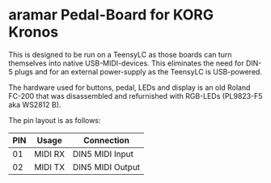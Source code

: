 # aramar Pedal-Board for KORG Kronos #

This is designed to be run on a TeensyLC as those boards can turn themselves into native USB-MIDI-devices.
This eliminates the need for DIN-5 plugs and for an external power-supply as the TeensyLC is USB-powered.

The hardware used for buttons, pedal, LEDs and display is an old Roland FC-200 that was disassembled and
refurnished with RGB-LEDs (PL9823-F5 aka WS2812 B).

The pin layout is as follows:

|PIN|Usage|Connection|
|---|---|---|
|01|MIDI RX|DIN5 MIDI Input|
|02|MIDI TX|DIN5 MIDI Output|
